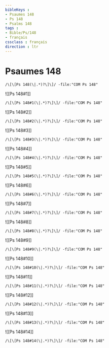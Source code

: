 ```yaml
---
bibleKeys : 
- Psaumes 148
- Ps 148
- Psalms 148
tags : 
- Bible/Ps/148
- français
cssclass : français
direction : ltr
---
```


# Psaumes 148

```query
/\[\[Ps 148(\|.*)?\]\]/ -file:"COM Ps 148"
```



![[Ps 148#1]]

```query
/\[\[Ps 148#1(\|.*)?\]\]/ -file:"COM Ps 148"
```

![[Ps 148#2]]

```query
/\[\[Ps 148#2(\|.*)?\]\]/ -file:"COM Ps 148"
```

![[Ps 148#3]]

```query
/\[\[Ps 148#3(\|.*)?\]\]/ -file:"COM Ps 148"
```

![[Ps 148#4]]

```query
/\[\[Ps 148#4(\|.*)?\]\]/ -file:"COM Ps 148"
```

![[Ps 148#5]]

```query
/\[\[Ps 148#5(\|.*)?\]\]/ -file:"COM Ps 148"
```

![[Ps 148#6]]

```query
/\[\[Ps 148#6(\|.*)?\]\]/ -file:"COM Ps 148"
```

![[Ps 148#7]]

```query
/\[\[Ps 148#7(\|.*)?\]\]/ -file:"COM Ps 148"
```

![[Ps 148#8]]

```query
/\[\[Ps 148#8(\|.*)?\]\]/ -file:"COM Ps 148"
```

![[Ps 148#9]]

```query
/\[\[Ps 148#9(\|.*)?\]\]/ -file:"COM Ps 148"
```

![[Ps 148#10]]

```query
/\[\[Ps 148#10(\|.*)?\]\]/ -file:"COM Ps 148"
```

![[Ps 148#11]]

```query
/\[\[Ps 148#11(\|.*)?\]\]/ -file:"COM Ps 148"
```

![[Ps 148#12]]

```query
/\[\[Ps 148#12(\|.*)?\]\]/ -file:"COM Ps 148"
```

![[Ps 148#13]]

```query
/\[\[Ps 148#13(\|.*)?\]\]/ -file:"COM Ps 148"
```

![[Ps 148#14]]

```query
/\[\[Ps 148#14(\|.*)?\]\]/ -file:"COM Ps 148"
```

